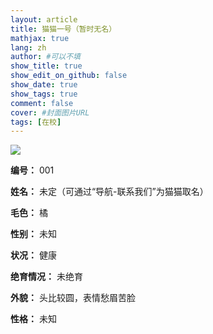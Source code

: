 ```yaml
---
layout: article
title: 猫猫一号（暂时无名）
mathjax: true
lang: zh
author: #可以不填
show_title: true
show_edit_on_github: false
show_date: true
show_tags: true
comment: false
cover: #封面图片URL
tags: [在校]
---
```


![](https://i.loli.net/2020/04/22/2tcGYjlxDP9dnCu.jpg)

**编号：**
001

**姓名：**
未定（可通过“导航-联系我们”为猫猫取名）

**毛色：**
橘

**性别：**
未知

**状况：**
健康

**绝育情况：**
未绝育

**外貌：**
头比较圆，表情愁眉苦脸

**性格：**
未知
